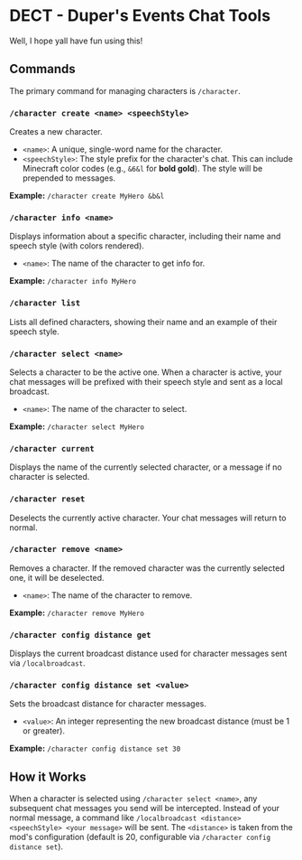# DECT - Duper's Events Chat Tools
Well, I hope yall have fun using this!

## Commands

The primary command for managing characters is `/character`.

### `/character create <name> <speechStyle>`
Creates a new character.
*   `<name>`: A unique, single-word name for the character.
*   `<speechStyle>`: The style prefix for the character's chat. This can include Minecraft color codes (e.g., `&6&l` for **bold gold**). The style will be prepended to messages.

**Example:** `/character create MyHero &b&l`

### `/character info <name>`
Displays information about a specific character, including their name and speech style (with colors rendered).
*   `<name>`: The name of the character to get info for.

**Example:** `/character info MyHero`

### `/character list`
Lists all defined characters, showing their name and an example of their speech style.


### `/character select <name>`
Selects a character to be the active one. When a character is active, your chat messages will be prefixed with their speech style and sent as a local broadcast.
*   `<name>`: The name of the character to select.

**Example:** `/character select MyHero`

### `/character current`
Displays the name of the currently selected character, or a message if no character is selected.


### `/character reset`
Deselects the currently active character. Your chat messages will return to normal.


### `/character remove <name>`
Removes a character. If the removed character was the currently selected one, it will be deselected.
*   `<name>`: The name of the character to remove.

**Example:** `/character remove MyHero`

### `/character config distance get`
Displays the current broadcast distance used for character messages sent via `/localbroadcast`.


### `/character config distance set <value>`
Sets the broadcast distance for character messages.
*   `<value>`: An integer representing the new broadcast distance (must be 1 or greater).

**Example:** `/character config distance set 30`


## How it Works

When a character is selected using `/character select <name>`, any subsequent chat messages you send will be intercepted. Instead of your normal message, a command like `/localbroadcast <distance> <speechStyle> <your message>` will be sent. The `<distance>` is taken from the mod's configuration (default is 20, configurable via `/character config distance set`).

